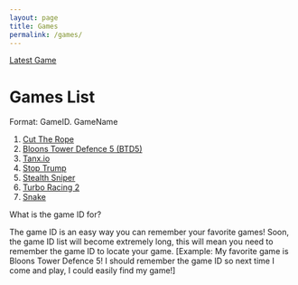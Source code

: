 ```yaml
---
layout: page
title: Games
permalink: /games/
---
```

<head>
<link rel="stylesheet" type="text/css" href="games.css">
</head>

<a href="latest"> Latest Game</a>

<h1> Games List </h1>
<p>Format: GameID. GameName<p>
<ol type="1">
<li><a href="cuttherope"> Cut The Rope </a></li>
<li><a href="btd5"> Bloons Tower Defence 5 (BTD5) </a> </li>
<li><a href="tanx.io"> Tanx.io </a> </li>
<li><a href="stoptrump"> Stop Trump </a> </li>
<li><a href="stealthsniper"> Stealth Sniper </a> </li>
<li><a href="turboracing2"> Turbo Racing 2</a> </li>
<li><a href="snake"> Snake</a> </li>
</ol>
<p>What is the game ID for?</p>
<p>The game ID is an easy way you can remember your favorite games! Soon, the game ID list will become extremely long, this will mean you need to remember the game ID to locate your game. [Example: My favorite game is Bloons Tower Defence 5! I should remember the game ID so next time I come and play, I could easily find my game!]
